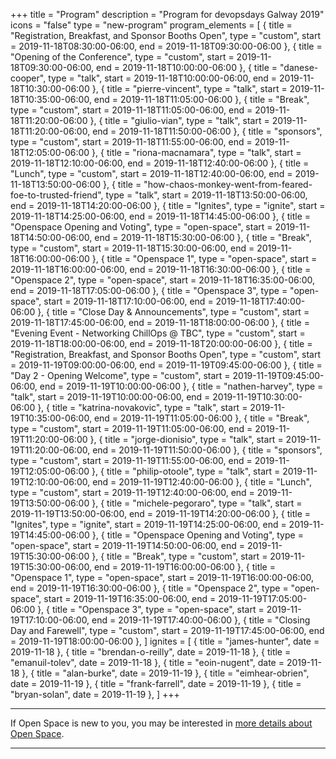 +++
title = "Program"
description = "Program for devopsdays Galway 2019"
icons = "false"
type = "new-program"
program_elements = [
    { title = "Registration, Breakfast, and Sponsor Booths Open", type = "custom", start = 2019-11-18T08:30:00-06:00, end = 2019-11-18T09:30:00-06:00 },
    { title = "Opening of the Conference", type = "custom", start = 2019-11-18T09:30:00-06:00, end = 2019-11-18T10:00:00-06:00 },
    { title = "danese-cooper", type = "talk", start = 2019-11-18T10:00:00-06:00, end = 2019-11-18T10:30:00-06:00 },
    { title = "pierre-vincent", type = "talk", start = 2019-11-18T10:35:00-06:00, end = 2019-11-18T11:05:00-06:00 },
    { title = "Break", type = "custom", start = 2019-11-18T11:05:00-06:00, end = 2019-11-18T11:20:00-06:00 },
    { title = "giulio-vian", type = "talk", start = 2019-11-18T11:20:00-06:00, end = 2019-11-18T11:50:00-06:00 },
    { title = "sponsors", type = "custom", start = 2019-11-18T11:55:00-06:00, end = 2019-11-18T12:05:00-06:00 },
    { title = "riona-macnamara", type = "talk", start = 2019-11-18T12:10:00-06:00, end = 2019-11-18T12:40:00-06:00 },
    { title = "Lunch", type = "custom", start = 2019-11-18T12:40:00-06:00, end = 2019-11-18T13:50:00-06:00 },
    { title = "how-chaos-monkey-went-from-feared-foe-to-trusted-friend", type = "talk", start = 2019-11-18T13:50:00-06:00, end = 2019-11-18T14:20:00-06:00 },
    { title = "Ignites", type = "ignite", start = 2019-11-18T14:25:00-06:00, end = 2019-11-18T14:45:00-06:00 },
    { title = "Openspace Opening and Voting", type = "open-space", start = 2019-11-18T14:50:00-06:00, end = 2019-11-18T15:30:00-06:00 },
    { title = "Break", type = "custom", start = 2019-11-18T15:30:00-06:00, end = 2019-11-18T16:00:00-06:00 },
    { title = "Openspace 1", type = "open-space", start = 2019-11-18T16:00:00-06:00, end = 2019-11-18T16:30:00-06:00 },
    { title = "Openspace 2", type = "open-space", start = 2019-11-18T16:35:00-06:00, end = 2019-11-18T17:05:00-06:00 },
    { title = "Openspace 3", type = "open-space", start = 2019-11-18T17:10:00-06:00, end = 2019-11-18T17:40:00-06:00 },
    { title = "Close Day & Announcements", type = "custom", start = 2019-11-18T17:45:00-06:00, end = 2019-11-18T18:00:00-06:00 },
    { title = "Evening Event - Networking ChillOps @ TBC", type = "custom", start = 2019-11-18T18:00:00-06:00, end = 2019-11-18T20:00:00-06:00 },
    { title = "Registration, Breakfast, and Sponsor Booths Open", type = "custom", start = 2019-11-19T09:00:00-06:00, end = 2019-11-19T09:45:00-06:00 },
    { title = "Day 2 - Opening Welcome", type = "custom", start = 2019-11-19T09:45:00-06:00, end = 2019-11-19T10:00:00-06:00 },
    { title = "nathen-harvey", type = "talk", start = 2019-11-19T10:00:00-06:00, end = 2019-11-19T10:30:00-06:00 },
    { title = "katrina-novakovic", type = "talk", start = 2019-11-19T10:35:00-06:00, end = 2019-11-19T11:05:00-06:00 },
    { title = "Break", type = "custom", start = 2019-11-19T11:05:00-06:00, end = 2019-11-19T11:20:00-06:00 },
    { title = "jorge-dionisio", type = "talk", start = 2019-11-19T11:20:00-06:00, end = 2019-11-19T11:50:00-06:00 },
    { title = "sponsors", type = "custom", start = 2019-11-19T11:55:00-06:00, end = 2019-11-19T12:05:00-06:00 },
    { title = "philip-otoole", type = "talk", start = 2019-11-19T12:10:00-06:00, end = 2019-11-19T12:40:00-06:00 },
    { title = "Lunch", type = "custom", start = 2019-11-19T12:40:00-06:00, end = 2019-11-19T13:50:00-06:00 },
    { title = "michele-pegoraro", type = "talk", start = 2019-11-19T13:50:00-06:00, end = 2019-11-19T14:20:00-06:00 },
    { title = "Ignites", type = "ignite", start = 2019-11-19T14:25:00-06:00, end = 2019-11-19T14:45:00-06:00 },
    { title = "Openspace Opening and Voting", type = "open-space", start = 2019-11-19T14:50:00-06:00, end = 2019-11-19T15:30:00-06:00 },
    { title = "Break", type = "custom", start = 2019-11-19T15:30:00-06:00, end = 2019-11-19T16:00:00-06:00 },
    { title = "Openspace 1", type = "open-space", start = 2019-11-19T16:00:00-06:00, end = 2019-11-19T16:30:00-06:00 },
    { title = "Openspace 2", type = "open-space", start = 2019-11-19T16:35:00-06:00, end = 2019-11-19T17:05:00-06:00 },
    { title = "Openspace 3", type = "open-space", start = 2019-11-19T17:10:00-06:00, end = 2019-11-19T17:40:00-06:00 },
    { title = "Closing Day and Farewell", type = "custom", start = 2019-11-19T17:45:00-06:00, end = 2019-11-19T18:00:00-06:00 },
]
ignites = [
    { title = "james-hunter", date = 2019-11-18 },
    { title = "brendan-o-reilly", date = 2019-11-18 },
    { title = "emanuil-tolev", date = 2019-11-18 },
    { title = "eoin-nugent", date = 2019-11-18 },
    { title = "alan-burke", date = 2019-11-19 },
    { title = "eimhear-obrien", date = 2019-11-19 },
    { title = "frank-farrell", date = 2019-11-19 },
    { title = "bryan-solan", date = 2019-11-19 },
]
+++
<div class = "row">
  <div class = "col">
    <hr />
    If Open Space is new to you, you may be interested in <a href="/pages/open-space-format">more details about Open Space</a>.
    <hr />
  </div>
</div>
